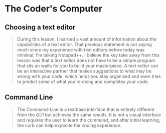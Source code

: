 # The Coder's Computer
## Choosing a text editor
>During this lesson, I learned a vast amount of information about the capabilities of a text editor. That previous statement is not saying much since my experience with text editors before today was minimal; I'm talking Notepad++. I believe the key take away from this lesson was that a text editor does not have to be a simple program that sits an waits for you to build your masterpiece. A text editor can be an interactive partner that makes suggestions to what may be wrong with your code, which helps you stay organized and even tries to predict some of what you're doing and completes your code.

## Command Line
>The Command-Line is a textbase interface that is entirely different from the *GUI* but achieves the same results. It is not a visual interface and requires the user to learn the command, and after initial learning, the curb can help expedite the coding experience.

